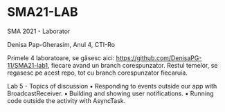# SMA21-LAB
SMA 2021 - Laborator

Denisa Pap-Gherasim, Anul 4, CTI-Ro

Primele 4 laboratoare, se găsesc aici: https://github.com/DenisaPG-11/SMA21-lab1, fiecare avand un branch corespunzator. Restul temelor, se regasesc pe acest repo, tot cu branch corespunzator fiecaruia.

Lab 5 - Topics of discussion
▪ Responding to events outside our app with BroadcastReceiver.
▪ Building and showing user notifications.
▪ Running code outside the activity with AsyncTask.

